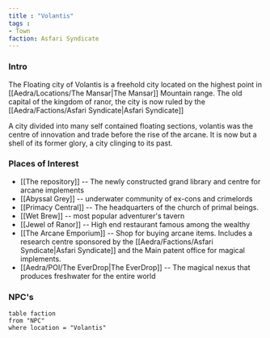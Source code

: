 ```yaml
---
title : "Volantis"
tags : 
- Town
faction: Asfari Syndicate
---
```



### Intro
The Floating city of Volantis is a freehold city located on the highest point in [[Aedra/Locations/The Mansar|The Mansar]] Mountain range. The old capital of the kingdom of ranor, the city is now ruled by the [[Aedra/Factions/Asfari Syndicate|Asfari Syndicate]] 

A city divided into many self contained floating sections, volantis was the centre of innovation and trade before the rise of the arcane. It is now but a shell of its former glory, a city clinging to its past.


### Places of Interest

- [[The repository]] -- The newly constructed grand library and centre for arcane implements
- [[Abyssal Grey]] -- underwater community of ex-cons and crimelords
- [[Primacy Central]] -- The headquarters of the church of primal beings.
- [[Wet Brew]] -- most popular adventurer's tavern
- [[Jewel of Ranor]] -- High end restaurant   famous among the wealthy
- [[The Arcane Emporium]] -- Shop for buying arcane items. Includes a research centre sponsored by the [[Aedra/Factions/Asfari Syndicate|Asfari Syndicate]] and the Main patent office for magical implements.
- [[Aedra/POI/The EverDrop|The EverDrop]] -- The magical nexus that produces freshwater for the entire world


### NPC's

```dataview
table faction
from "NPC"
where location = "Volantis"
```

